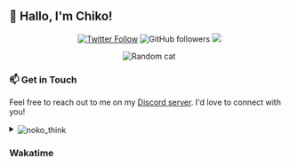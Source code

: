 ## 👋 Hallo, I'm Chiko!

<div align="center">

[![Twitter Follow](https://img.shields.io/twitter/follow/chikoxq?label=Follow)](https://twitter.com/intent/follow?screen_name=chikoxq)
![GitHub followers](https://img.shields.io/github/followers/chikof?label=Follow&style=social)
![](https://komarev.com/ghpvc/?username=chikof&color=blue)

</div>

<a href="https://cataas.com">
<img src="https://cataas.com/cat?type=square" align="right" width="300"alt="Random cat">
</a>

<div><picture><img src="https://raw.githubusercontent.com/carbon-language/carbon-lang/refs/heads/trunk/docs/images/bumper.png" alt=""></picture></div>

### 📫 Get in Touch
Feel free to reach out to me on my [Discord server](https://discord.gg/sejc7TnX6N). I'd love to connect with you!

<details>
<summary>
<img src="https://cdn3.emoji.gg/emojis/64203-noko-think.png" width="35px" height="35px" alt="noko_think" align="center">

### Wakatime
</summary>

<!--START_SECTION:waka-->
![Code Time](http://img.shields.io/badge/Code%20Time-2%2C425%20hrs%2029%20mins-blue)

![Profile Views](http://img.shields.io/badge/Profile%20Views-0-blue)

![Lines of code](https://img.shields.io/badge/From%20Hello%20World%20I%27ve%20Written-9.7%20million%20lines%20of%20code-blue)

**🐱 My GitHub Data** 

> 📦 106.2 kB Used in GitHub's Storage 
 > 
> 💼 Opted to Hire
 > 
> 📜 41 Public Repositories 
 > 
> 🔑 32 Private Repositories 
 > 
**I'm a Night 🦉** 

```text
🌞 Morning                939 commits         █░░░░░░░░░░░░░░░░░░░░░░░░   04.96 % 
🌆 Daytime                5901 commits        ████████░░░░░░░░░░░░░░░░░   31.18 % 
🌃 Evening                9041 commits        ████████████░░░░░░░░░░░░░   47.77 % 
🌙 Night                  3044 commits        ████░░░░░░░░░░░░░░░░░░░░░   16.08 % 
```
📅 **I'm Most Productive on Sunday** 

```text
Monday                   2211 commits        ███░░░░░░░░░░░░░░░░░░░░░░   11.68 % 
Tuesday                  1317 commits        ██░░░░░░░░░░░░░░░░░░░░░░░   06.96 % 
Wednesday                2565 commits        ███░░░░░░░░░░░░░░░░░░░░░░   13.55 % 
Thursday                 2767 commits        ████░░░░░░░░░░░░░░░░░░░░░   14.62 % 
Friday                   3477 commits        █████░░░░░░░░░░░░░░░░░░░░   18.37 % 
Saturday                 2452 commits        ███░░░░░░░░░░░░░░░░░░░░░░   12.96 % 
Sunday                   4136 commits        █████░░░░░░░░░░░░░░░░░░░░   21.85 % 
```


📊 **This Week I Spent My Time On** 

```text
🕑︎ Time Zone: Europe/London

💬 Programming Languages: 
Rust                     4 hrs 22 mins       ███████████████████░░░░░░   75.19 % 
Nushell                  29 mins             ██░░░░░░░░░░░░░░░░░░░░░░░   08.34 % 
Nix                      23 mins             ██░░░░░░░░░░░░░░░░░░░░░░░   06.82 % 
SQL                      15 mins             █░░░░░░░░░░░░░░░░░░░░░░░░   04.45 % 
Other                    7 mins              █░░░░░░░░░░░░░░░░░░░░░░░░   02.27 % 

🔥 Editors: 
Neovim                   5 hrs 49 mins       █████████████████████████   100.00 % 

💻 Operating System: 
Linux                    5 hrs 49 mins       █████████████████████████   100.00 % 
```

**I Mostly Code in TypeScript** 

```text
TypeScript               32 repos            ██████████░░░░░░░░░░░░░░░   41.03 % 
Rust                     29 repos            █████████░░░░░░░░░░░░░░░░   37.18 % 
Nix                      6 repos             ██░░░░░░░░░░░░░░░░░░░░░░░   07.69 % 
Lua                      3 repos             █░░░░░░░░░░░░░░░░░░░░░░░░   03.85 % 
Svelte                   1 repo              ░░░░░░░░░░░░░░░░░░░░░░░░░   01.28 % 
```




 Last Updated on 23/08/2025 01:04:34 UTC
<!--END_SECTION:waka-->

</details>

<!--
<p align="center">
     <a href="https://discord.gg/HhybNhchcC"><img src="https://invidget.switchblade.xyz/sejc7TnX6N" align="center" ><a>
</p> 
-->
